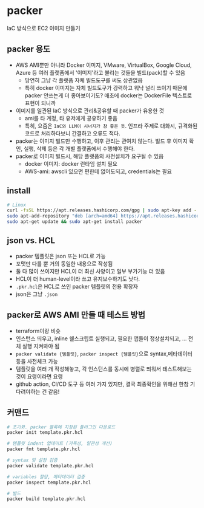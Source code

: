 # packer

IaC 방식으로 EC2 이미지 만들기

## packer 용도

- AWS AMI뿐만 아니라 Docker 이미지, VMware, VirtualBox, Google Cloud, Azure 등 여러 플랫폼에서 '이미지'라고 불리는 것들을 빌드(pack)할 수 있음
  - 당연히 그냥 각 플랫폼 자체 빌드도구를 써도 상관없음
  - 특히 docker 이미지는 자체 빌드도구가 강력하고 워낙 널리 쓰이기 때문에 packer 안쓰는게 더 좋아보이기도? 애초에 docker는 DockerFile 텍스트로 표현이 되니까
- 이미지를 일관된 IaC 방식으로 관리&공유할 때 packer가 유용한 것
  - ami를 타 계정, 타 유저에게 공유하기 좋음
  - 특히, 요즘은 `IaC와 LLM이 시너지가 참 좋은 듯`. 인프라 주제로 대화시, 규격화된 코드로 처리하다보니 간결하고 오류도 적다.
- packer는 이미지 빌드만 수행하고, 이후 관리는 관여치 않는다. 빌드 후 이미지 확인, 실행, 삭제 등은 각 개별 플랫폼에서 수행해야 한다.
- packer로 이미지 빌드시, 해당 플랫폼의 사전설치가 요구될 수 있음
  - docker 이미지: docker 런타임 설치 필요
  - AWS-ami: awscli 있으면 편한데 없어도되고, credentials는 필요

## install

```sh
# Linux
curl -fsSL https://apt.releases.hashicorp.com/gpg | sudo apt-key add -
sudo apt-add-repository "deb [arch=amd64] https://apt.releases.hashicorp.com $(lsb_release -cs) main"
sudo apt-get update && sudo apt-get install packer
```

## json vs. HCL

- packer 템플릿은 json 또는 HCL로 가능
- 포맷만 다를 뿐 거의 동일한 내용으로 작성됨
- 둘 다 많이 쓰이지만 HCL이 더 최신 사양이고 일부 부가기능 더 있음
- HCL이 더 human-level이라 쓰고 유지보수하기도 낫다.
- `.pkr.hcl`은 HCL로 쓰인 packer 템플릿의 전용 확장자
- json은 그냥 `.json`

## packer로 AWS AMI 만들 때 테스트 방법

- terraform이랑 비슷
- 인스턴스 띄우고, inline 쉘스크립트 실행되고, 필요한 앱들이 정상설치되고, ... 전체 실행 지켜봐야 됨
- `packer validate {템플릿}`, `packer inspect {템플릿}`으로 syntax,메타데이터 등을 사전체크 가능
- 템플릿을 여러 개 작성해놓고, 각 인스턴스를 동시에 병렬로 띄워서 테스트해보는 것이 요령이라면 요령
- github action, CI/CD 도구 등 여러 가지 있지만, 결국 최종확인을 위해선 한참 기다려야하는 건 같음!

## 커맨드

```sh
# 초기화. packer 블록에 지정된 플러그인 다운로드
packer init template.pkr.hcl

# 템플릿 indent 업데이트 (가독성, 일관성 개선)
packer fmt template.pkr.hcl

# syntax 및 설정 검증
packer validate template.pkr.hcl

# variables 할당, 메타데이터 검증
packer inspect template.pkr.hcl
```

```sh
# 빌드
packer build template.pkr.hcl
```
